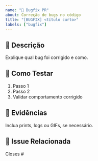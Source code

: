 ```yaml
---
name: "🐛 Bugfix PR"
about: Correção de bugs no código
title: "[BUGFIX] <título curto>"
labels: ["bugfix"]
---
```


## 🐛 Descrição
Explique qual bug foi corrigido e como.

## 🧪 Como Testar
1. Passo 1
2. Passo 2
3. Validar comportamento corrigido

## 📸 Evidências
Inclua prints, logs ou GIFs, se necessário.

## 🔗 Issue Relacionada
Closes #<id>
